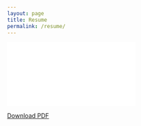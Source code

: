 ```yaml
---
layout: page
title: Resume
permalink: /resume/
---
```


<object data="pdfs/resume.pdf" type="application/pdf" width="700px" height="700px">
    <embed src="pdfs/resume.pdf">
        <p><a href="pdfs/resume.pdf">Download PDF</a></p>
    </embed>
</object>
